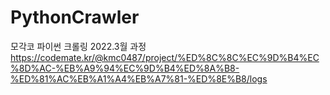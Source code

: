 # PythonCrawler
모각코 파이썬 크롤링 2022.3월 과정
https://codemate.kr/@kmc0487/project/%ED%8C%8C%EC%9D%B4%EC%8D%AC-%EB%A9%94%EC%9D%B4%ED%8A%B8-%ED%81%AC%EB%A1%A4%EB%A7%81-%ED%8E%B8/logs
